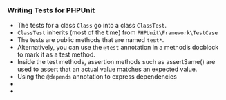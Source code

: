 ### Writing Tests for PHPUnit
* The tests for a class ```Class``` go into a class ```ClassTest```.
* ```ClassTest``` inherits (most of the time) from ```PHPUnit\Framework\TestCase```
* The tests are public methods that are named ```test*```.
* Alternatively, you can use the ```@test``` annotation in a method’s docblock to mark it as a test method.
* Inside the test methods, assertion methods such as assertSame() are used to assert that an actual value matches an expected value.
* Using the ```@depends``` annotation to express dependencies
*
*



